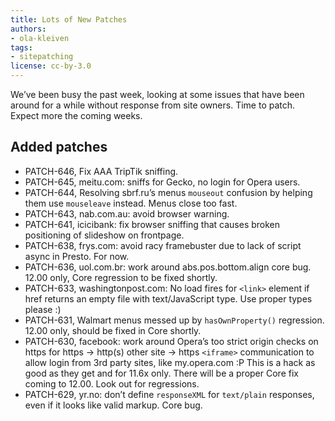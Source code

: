 ```yaml
---
title: Lots of New Patches
authors:
- ola-kleiven
tags:
- sitepatching
license: cc-by-3.0
---
```


We’ve been busy the past week, looking at some issues that have been around for a while without response from site owners. Time to patch. Expect more the coming weeks.

## Added patches

- PATCH-646, Fix AAA TripTik sniffing.
- PATCH-645, meitu.com: sniffs for Gecko, no login for Opera users.
- PATCH-644, Resolving sbrf.ru’s menus `mouseout` confusion by helping them use `mouseleave` instead. Menus close too fast.
- PATCH-643, nab.com.au: avoid browser warning.
- PATCH-641, icicibank: fix browser sniffing that causes broken positioning of slideshow on frontpage.
- PATCH-638, frys.com: avoid racy framebuster due to lack of script async in Presto. For now.
- PATCH-636, uol.com.br: work around abs.pos.bottom.align core bug. 12.00 only, Core regression to be fixed shortly.
- PATCH-633, washingtonpost.com: No load fires for `<link>` element if href returns an empty file with text/JavaScript type. Use proper types please :)
- PATCH-631, Walmart menus messed up by `hasOwnProperty()` regression. 12.00 only, should be fixed in Core shortly.
- PATCH-630, facebook: work around Opera’s too strict origin checks on https for https -> http(s) other site -> https `<iframe>` communication to allow login from 3rd party sites, like my.opera.com :P This is a hack as good as they get and for 11.6x only. There will be a proper Core fix coming to 12.00. Look out for regressions.
- PATCH-629, yr.no: don’t define `responseXML` for `text/plain` responses, even if it looks like valid markup. Core bug.
